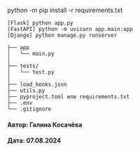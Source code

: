 python -m pip install -r requirements.txt

```
[Flask] python app.py
[FastAPI] python -m uvicorn app.main:app
[Django] python manage.py runserver
```

```
├── app
│   └── main.py
│
├── tests/
│   └── test.py
│
├── load_books.json
├── utils.py
├── pyproject.toml или requirements.txt
├── .env
└── .gitignore
```

#### Автор: Галина Косачёва
#### Дата: 07.08.2024
